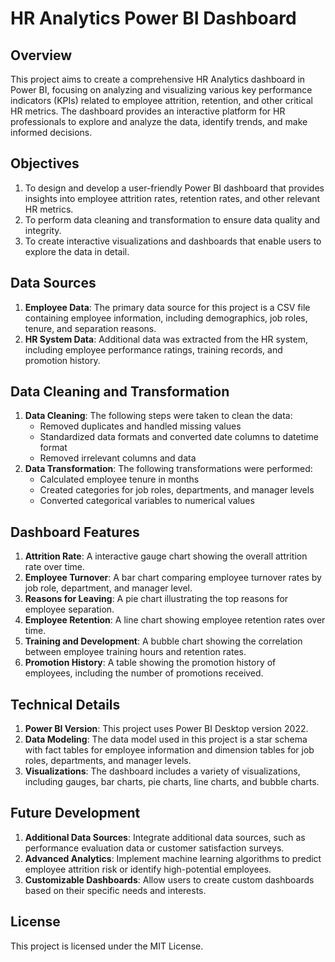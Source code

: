 **HR Analytics Power BI Dashboard**
=============================

**Overview**
----------

This project aims to create a comprehensive HR Analytics dashboard in Power BI, focusing on analyzing and visualizing various key performance indicators (KPIs) related to employee attrition, retention, and other critical HR metrics. The dashboard provides an interactive platform for HR professionals to explore and analyze the data, identify trends, and make informed decisions.

**Objectives**
------------

1. To design and develop a user-friendly Power BI dashboard that provides insights into employee attrition rates, retention rates, and other relevant HR metrics.
2. To perform data cleaning and transformation to ensure data quality and integrity.
3. To create interactive visualizations and dashboards that enable users to explore the data in detail.

**Data Sources**
--------------

1. **Employee Data**: The primary data source for this project is a CSV file containing employee information, including demographics, job roles, tenure, and separation reasons.
2. **HR System Data**: Additional data was extracted from the HR system, including employee performance ratings, training records, and promotion history.

**Data Cleaning and Transformation**
--------------------------------

1. **Data Cleaning**: The following steps were taken to clean the data:
	* Removed duplicates and handled missing values
	* Standardized data formats and converted date columns to datetime format
	* Removed irrelevant columns and data
2. **Data Transformation**: The following transformations were performed:
	* Calculated employee tenure in months
	* Created categories for job roles, departments, and manager levels
	* Converted categorical variables to numerical values

**Dashboard Features**
-------------------

1. **Attrition Rate**: A interactive gauge chart showing the overall attrition rate over time.
2. **Employee Turnover**: A bar chart comparing employee turnover rates by job role, department, and manager level.
3. **Reasons for Leaving**: A pie chart illustrating the top reasons for employee separation.
4. **Employee Retention**: A line chart showing employee retention rates over time.
5. **Training and Development**: A bubble chart showing the correlation between employee training hours and retention rates.
6. **Promotion History**: A table showing the promotion history of employees, including the number of promotions received.

**Technical Details**
-------------------

1. **Power BI Version**: This project uses Power BI Desktop version 2022.
2. **Data Modeling**: The data model used in this project is a star schema with fact tables for employee information and dimension tables for job roles, departments, and manager levels.
3. **Visualizations**: The dashboard includes a variety of visualizations, including gauges, bar charts, pie charts, line charts, and bubble charts.

**Future Development**
--------------------

1. **Additional Data Sources**: Integrate additional data sources, such as performance evaluation data or customer satisfaction surveys.
2. **Advanced Analytics**: Implement machine learning algorithms to predict employee attrition risk or identify high-potential employees.
3. **Customizable Dashboards**: Allow users to create custom dashboards based on their specific needs and interests.

**License**
---------

This project is licensed under the MIT License.
